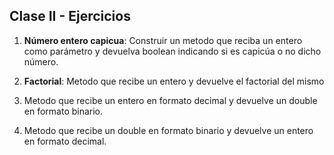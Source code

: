 ## Clase II - Ejercicios

1. **Número entero capicua**: Construir un metodo que reciba un entero como parámetro y devuelva boolean indicando si es capicúa o no dicho número.

2. **Factorial**: Metodo que recibe un entero y devuelve el factorial del mismo

3. Metodo que recibe un entero en formato decimal y devuelve un double en formato binario.

4. Metodo que recibe un double en formato binario y devuelve un entero en formato decimal.